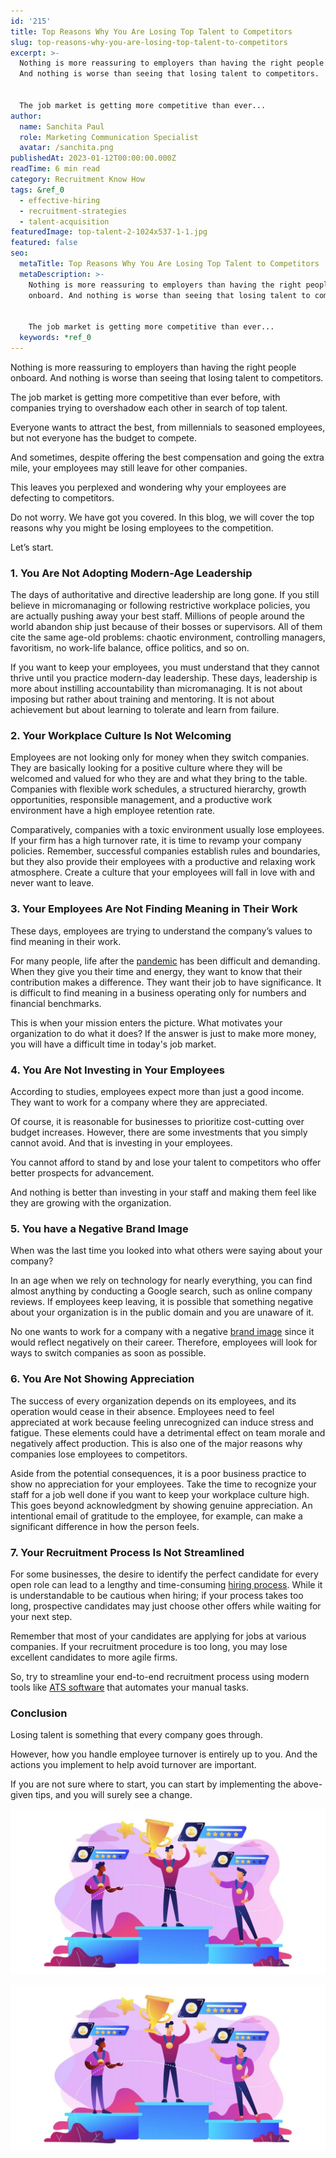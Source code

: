 ```yaml
---
id: '215'
title: Top Reasons Why You Are Losing Top Talent to Competitors
slug: top-reasons-why-you-are-losing-top-talent-to-competitors
excerpt: >-
  Nothing is more reassuring to employers than having the right people onboard.
  And nothing is worse than seeing that losing talent to competitors.


  The job market is getting more competitive than ever...
author:
  name: Sanchita Paul
  role: Marketing Communication Specialist
  avatar: /sanchita.png
publishedAt: 2023-01-12T00:00:00.000Z
readTime: 6 min read
category: Recruitment Know How
tags: &ref_0
  - effective-hiring
  - recruitment-strategies
  - talent-acquisition
featuredImage: top-talent-2-1024x537-1-1.jpg
featured: false
seo:
  metaTitle: Top Reasons Why You Are Losing Top Talent to Competitors
  metaDescription: >-
    Nothing is more reassuring to employers than having the right people
    onboard. And nothing is worse than seeing that losing talent to competitors.


    The job market is getting more competitive than ever...
  keywords: *ref_0
---
```


Nothing is more reassuring to employers than having the right people onboard. And nothing is worse than seeing that losing talent to competitors.

The job market is getting more competitive than ever before, with companies trying to overshadow each other in search of top talent.

<!--more-->

Everyone wants to attract the best, from millennials to seasoned employees, but not everyone has the budget to compete.

And sometimes, despite offering the best compensation and going the extra mile, your employees may still leave for other companies.

This leaves you perplexed and wondering why your employees are defecting to competitors.

Do not worry. We have got you covered. In this blog, we will cover the top reasons why you might be losing employees to the competition.

Let’s start.

### 1\. **You Are Not Adopting Modern-Age Leadership**

The days of authoritative and directive leadership are long gone. If you still believe in micromanaging or following restrictive workplace policies, you are actually pushing away your best staff. Millions of people around the world abandon ship just because of their bosses or supervisors. All of them cite the same age-old problems: chaotic environment, controlling managers, favoritism, no work-life balance, office politics, and so on.

If you want to keep your employees, you must understand that they cannot thrive until you practice modern-day leadership. These days, leadership is more about instilling accountability than micromanaging. It is not about imposing but rather about training and mentoring. It is not about achievement but about learning to tolerate and learn from failure.

### 2\. **Your Workplace Culture Is Not Welcoming**

Employees are not looking only for money when they switch companies. They are basically looking for a positive culture where they will be welcomed and valued for who they are and what they bring to the table. Companies with flexible work schedules, a structured hierarchy, growth opportunities, responsible management, and a productive work environment have a high employee retention rate.

Comparatively, companies with a toxic environment usually lose employees. If your firm has a high turnover rate, it is time to revamp your company policies. Remember, successful companies establish rules and boundaries, but they also provide their employees with a productive and relaxing work atmosphere. Create a culture that your employees will fall in love with and never want to leave.

### 3\. **Your Employees Are Not Finding Meaning in Their Work**

These days, employees are trying to understand the company’s values to find meaning in their work.

For many people, life after the [pandemic](https://www.thetalentpool.ai/blogs/covid-19-reset-and-revamp-the-recruitment-process) has been difficult and demanding. When they give you their time and energy, they want to know that their contribution makes a difference. They want their job to have significance. It is difficult to find meaning in a business operating only for numbers and financial benchmarks.

This is when your mission enters the picture. What motivates your organization to do what it does? If the answer is just to make more money, you will have a difficult time in today's job market.

### 4\. **You Are Not Investing in Your Employees**

According to studies, employees expect more than just a good income. They want to work for a company where they are appreciated.

Of course, it is reasonable for businesses to prioritize cost-cutting over budget increases. However, there are some investments that you simply cannot avoid. And that is investing in your employees.

You cannot afford to stand by and lose your talent to competitors who offer better prospects for advancement.

And nothing is better than investing in your staff and making them feel like they are growing with the organization.

### 5\. **You have a Negative Brand Image**

When was the last time you looked into what others were saying about your company?

In an age when we rely on technology for nearly everything, you can find almost anything by conducting a Google search, such as online company reviews. If employees keep leaving, it is possible that something negative about your organization is in the public domain and you are unaware of it.

No one wants to work for a company with a negative [brand image](https://talenticaall-my.sharepoint.com/:x:/g/personal/vijay_gadage_thetalentpool_co_in/EQMvaaeCoaJBmf13L4XxfioB5UmsF-ew_w-wj8u3VI-M3g?e=4%3A2pXZ8m&at=9&CID=0e77a97d-e82b-e495-c953-92d03ab2600c) since it would reflect negatively on their career. Therefore, employees will look for ways to switch companies as soon as possible.

### 6\. **You Are Not Showing Appreciation**

The success of every organization depends on its employees, and its operation would cease in their absence. Employees need to feel appreciated at work because feeling unrecognized can induce stress and fatigue. These elements could have a detrimental effect on team morale and negatively affect production. This is also one of the major reasons why companies lose employees to competitors.

Aside from the potential consequences, it is a poor business practice to show no appreciation for your employees. Take the time to recognize your staff for a job well done if you want to keep your workplace culture high. This goes beyond acknowledgment by showing genuine appreciation. An intentional email of gratitude to the employee, for example, can make a significant difference in how the person feels.

### 7\. **Your Recruitment Process Is Not Streamlined**

For some businesses, the desire to identify the perfect candidate for every open role can lead to a lengthy and time-consuming [hiring process](https://www.thetalentpool.ai/blogs/6-onboarding-metrics-most-important-in-hiring-process). While it is understandable to be cautious when hiring; if your process takes too long, prospective candidates may just choose other offers while waiting for your next step.

Remember that most of your candidates are applying for jobs at various companies. If your recruitment procedure is too long, you may lose excellent candidates to more agile firms.

So, try to streamline your end-to-end recruitment process using modern tools like [ATS software](https://www.thetalentpool.ai/applicant-tracking-software) that automates your manual tasks.

### **Conclusion**

Losing talent is something that every company goes through.

However, how you handle employee turnover is entirely up to you. And the actions you implement to help avoid turnover are important.

If you are not sure where to start, you can start by implementing the above-given tips, and you will surely see a change.

![top-talent](images/top-talent-2-1024x537-1-1.jpg)

![top-talent](images/top-talent-2-1024x537-1-1.jpg)
